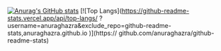 [![Anurag's GitHub stats](https://github-readme-stats.vercel.app/api?username=claitonllemes)](https://github.com/anuraghazra/github-readme-stats)
[![Top Langs](https://github-readme-stats.vercel.app/api/top-langs/ ?username=anuraghazra&exclude_repo=github-readme-stats,anuraghazra.github.io )](https:// github.com/anuraghazra/github-readme-stats)


